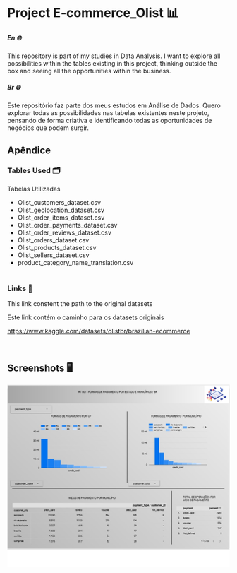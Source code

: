 # Project E-commerce_Olist 📊


##### En  🌐
This repository is part of my studies in Data Analysis. I want to explore all possibilities within the tables existing in this project, thinking outside the box and seeing all the opportunities within the business.

##### Br  🌐
Este repositório faz parte dos meus estudos em Análise de Dados. Quero explorar todas as possibilidades nas tabelas existentes neste projeto, pensando de forma criativa e identificando todas as oportunidades de negócios que podem surgir. 

## Apêndice

### Tables Used 🗂️
Tabelas Utilizadas

- Olist_customers_dataset.csv
- Olist_geolocation_dataset.csv
- Olist_order_items_dataset.csv
- Olist_order_payments_dataset.csv
- Olist_order_reviews_dataset.csv
- Olist_orders_dataset.csv
- Olist_products_dataset.csv
- Olist_sellers_dataset.csv
- product_category_name_translation.csv<br><br>
  
### Links 🔗

This link constent the path to the original datasets 

Este link contém o caminho para os datasets originais

https://www.kaggle.com/datasets/olistbr/brazilian-ecommerce

<br>

## Screenshots 🖥️

![Tela DashBoard](https://github.com/Leo288dev/project_e-commerce_olist/blob/main/Others/print_projeto.jpg)
